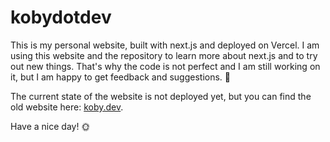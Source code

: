 # kobydotdev

This is my personal website, built with next.js and deployed on Vercel.
I am using this website and the repository to learn more about next.js and to try out new things.
That's why the code is not perfect and I am still working on it, but I am happy to get feedback and suggestions. 🙏

The current state of the website is not deployed yet, but you can find the old website here: [koby.dev](https://koby.dev).

Have a nice day! 🌞
